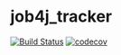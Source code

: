 # job4j_tracker 
[![Build Status](https://www.travis-ci.com/Temzor/job4j_tracker.svg?branch=main)](https://www.travis-ci.com/Temzor/job4j_tracker)
[![codecov](https://codecov.io/gh/Temzor/job4j_tracker/branch/master/graph/badge.svg)](https://codecov.io/gh/Temzor/job4j_tracker)

